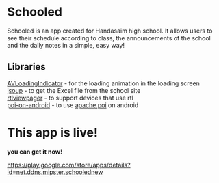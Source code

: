 # Schooled
Schooled is an app created for Handasaim high school. It allows users to see their schedule according to class, the announcements of the school and the daily notes in a simple, easy way!

## Libraries
[AVLoadingIndicator](https://github.com/81813780/AVLoadingIndicatorView) - for the loading animation in the loading screen  
[jsoup](https://jsoup.org/) - to get the Excel file from the school site  
[rtlviewpager](https://www.versioneye.com/java/klogi.com:rtlviewpager/1.0.0) - to support devices that use rtl  
[poi-on-android](https://github.com/centic9/poi-on-android) - to use [apache poi](https://poi.apache.org/) on android  


# This app is live!
**you can get it now!**

https://play.google.com/store/apps/details?id=net.ddns.mipster.schoolednew

